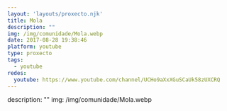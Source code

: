 ```yaml
---
layout: 'layouts/proxecto.njk'
title: Mola
description: ""
img: /img/comunidade/Mola.webp
date: 2017-08-28 19:38:46
platform: youtube
type: proxecto
tags:
  - youtube
redes:
  youtube: https://www.youtube.com/channel/UCHo9aXxXGuSCaUk58zUXCRQ
---
```

description: ""
img: /img/comunidade/Mola.webp
